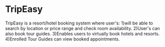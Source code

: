 # TripEasy
TripEasy is a resort/hotel booking system where user's:
1)will be able to search by location or price range and check room availability.
2)User's can also book tour guides.
3)Enables users to virtually book hotels and resorts.
4)Enrolled Tour Guides can view booked appointments.

